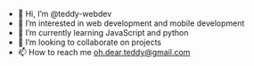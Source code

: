 - 👋 Hi, I’m @teddy-webdev
- 👀 I’m interested in web development and mobile development 
- 🌱 I’m currently learning JavaScript and python 
- 💞️ I’m looking to collaborate on projects
- 📫 How to reach me oh.dear.teddy@gmail.com

<!---
teddy-webdev/teddy-webdev is a ✨ special ✨ repository because its `README.md` (this file) appears on your GitHub profile.
You can click the Preview link to take a look at your changes.
--->
